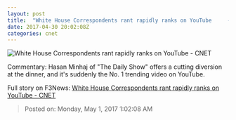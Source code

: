 ```yaml
---
layout: post
title:  "White House Correspondents rant rapidly ranks on YouTube     - CNET"
date: 2017-04-30 20:02:08Z
categories: cnet
---
```


![White House Correspondents rant rapidly ranks on YouTube     - CNET](https://cnet2.cbsistatic.com/img/7_L72w05ucKfL5DMibhkt3o0a7A=/670x503/2017/04/30/938e5f45-6fe6-4c67-9a1c-df417ab8625d/gettyimages-674961622.jpg)

Commentary: Hasan Minhaj of "The Daily Show" offers a cutting diversion at the dinner, and it's suddenly the No. 1 trending video on YouTube.


Full story on F3News: [White House Correspondents rant rapidly ranks on YouTube     - CNET](http://www.f3nws.com/n/RqdbmG)

> Posted on: Monday, May 1, 2017 1:02:08 AM
